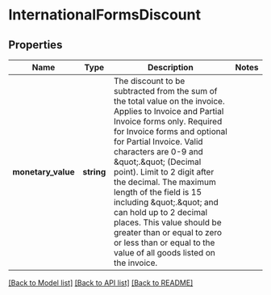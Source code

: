 # InternationalFormsDiscount

## Properties
Name | Type | Description | Notes
------------ | ------------- | ------------- | -------------
**monetary_value** | **string** | The discount to be subtracted from the sum of the total value on the invoice.  Applies to Invoice and Partial Invoice forms only. Required for Invoice forms and optional for Partial Invoice. Valid characters are 0-9 and \&quot;.\&quot; (Decimal point). Limit to 2 digit after the decimal. The maximum length of the field is 15 including \&quot;.\&quot; and can hold up to 2 decimal places. This value should be greater than or equal to zero or less than or equal to the value of all goods listed on the invoice. | 

[[Back to Model list]](../../README.md#documentation-for-models) [[Back to API list]](../../README.md#documentation-for-api-endpoints) [[Back to README]](../../README.md)

